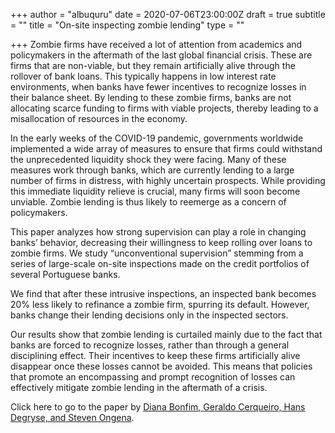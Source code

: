 +++
author = "albuquru"
date = 2020-07-06T23:00:00Z
draft = true
subtitle = ""
title = "On-site inspecting zombie lending"
type = ""

+++
Zombie firms have received a lot of attention from academics and policymakers in the aftermath of the last global financial crisis. These are firms that are non-viable, but they remain artificially alive through the rollover of bank loans. This typically happens in low interest rate environments, when banks have fewer incentives to recognize losses in their balance sheet. By lending to these zombie firms, banks are not allocating scarce funding to firms with viable projects, thereby leading to a misallocation of resources in the economy.

In the early weeks of the COVID-19 pandemic, governments worldwide implemented a wide array of measures to ensure that firms could withstand the unprecedented liquidity shock they were facing. Many of these measures work through banks, which are currently lending to a large number of firms in distress, with highly uncertain prospects. While providing this immediate liquidity relieve is crucial, many firms will soon become unviable. Zombie lending is thus likely to reemerge as a concern of policymakers.

This paper analyzes how strong supervision can play a role in changing banks’ behavior, decreasing their willingness to keep rolling over loans to zombie firms. We study “unconventional supervision” stemming from a series of large-scale on-site inspections made on the credit portfolios of several Portuguese banks.

We find that after these intrusive inspections, an inspected bank becomes 20% less likely to refinance a zombie firm, spurring its default. However, banks change their lending decisions only in the inspected sectors.

Our results show that zombie lending is curtailed mainly due to the fact that banks are forced to recognize losses, rather than through a general disciplining effect. Their incentives to keep these firms artificially alive disappear once these losses cannot be avoided. This means that policies that promote an encompassing and prompt recognition of losses can effectively mitigate zombie lending in the aftermath of a crisis.

Click here to go to the paper by [Diana Bonfim, Geraldo Cerqueiro, Hans Degryse, and Steven Ongena](https://papers.ssrn.com/sol3/papers.cfm?abstract_id=3530574).